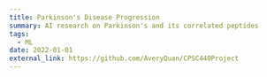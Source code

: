 ```yaml
---
title: Parkinson's Disease Progression 
summary: AI research on Parkinson's and its correlated peptides
tags:
  - ML
date: 2022-01-01
external_link: https://github.com/AveryQuan/CPSC440Project
---
```

